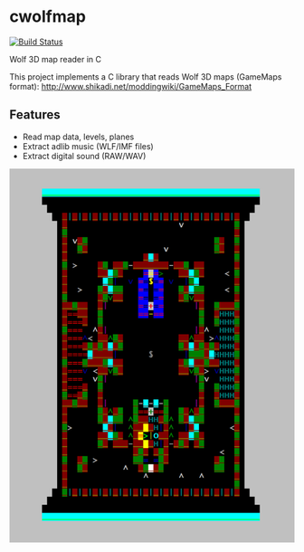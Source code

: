 # cwolfmap

[![Build Status](https://github.com/cxong/cwolfmap/workflows/Build/badge.svg)](https://github.com/cxong/cwolfmap/actions)

Wolf 3D map reader in C

This project implements a C library that reads Wolf 3D maps (GameMaps format): http://www.shikadi.net/moddingwiki/GameMaps_Format

## Features

- Read map data, levels, planes
- Extract adlib music (WLF/IMF files)
- Extract digital sound (RAW/WAV)

![screenshot](https://github.com/cxong/cwolfmap/blob/master/screenshot.png)
